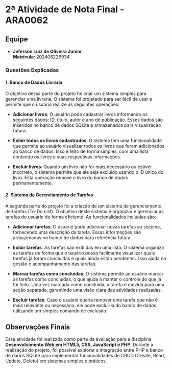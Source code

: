 # 2ª Atividade de Nota Final - ARA0062

## Equipe
- **Jeferson Luiz de Oliveira Junior**  
  **Matrícula:** 202408226934

### Questões Explicadas

#### 1. **Banco de Dados Livraria**
O objetivo dessa parte do projeto foi criar um sistema simples para gerenciar uma livraria. O sistema foi projetado para ser fácil de usar e permite que o usuário realize as seguintes operações:

- **Adicionar livros**: O usuário pode cadastrar livros informando os seguintes dados: ID, título, autor e ano de publicação. Esses dados são inseridos no banco de dados SQLite e armazenados para visualização futura.
  
- **Exibir todos os livros cadastrados**: O sistema tem uma funcionalidade que permite ao usuário visualizar todos os livros que foram adicionados ao banco de dados. Isso é feito de forma simples, com uma lista contendo os livros e suas respectivas informações.
  
- **Excluir livros**: Quando um livro não for mais necessário ou estiver incorreto, o sistema permite que ele seja excluído usando o ID único do livro. Esta operação remove o livro do banco de dados permanentemente.

#### 2. **Sistema de Gerenciamento de Tarefas**
A segunda parte do projeto foi a criação de um sistema de gerenciamento de tarefas (To-Do List). O objetivo deste sistema é organizar e gerenciar as tarefas do usuário de forma eficiente. As funcionalidades incluídas são:

- **Adicionar tarefas**: O usuário pode adicionar novas tarefas ao sistema, fornecendo uma descrição da tarefa. Essas informações são armazenadas no banco de dados para referência futura.
  
- **Exibir tarefas**: As tarefas são exibidas em uma lista. O sistema organiza as tarefas de forma que o usuário possa facilmente visualizar quais tarefas já foram concluídas e quais ainda estão pendentes. Isso ajuda na gestão e acompanhamento das tarefas.
  
- **Marcar tarefas como concluídas**: O sistema permite ao usuário marcar as tarefas como concluídas, o que ajuda a manter o controle do que já foi feito. Uma vez marcada como concluída, a tarefa é movida para uma seção separada, garantindo uma visão clara das atividades realizadas.

- **Excluir tarefas**: Caso o usuário queira remover uma tarefa que não é mais relevante ou necessária, ele pode excluí-la do banco de dados utilizando um simples comando de exclusão.

## Observações Finais
Essa atividade foi realizada como parte da avaliação para a disciplina **Desenvolvimento Web em HTML5, CSS, JavaScript e PHP**. Durante a realização do projeto, foi possível explorar a integração entre PHP e banco de dados SQLite para implementar funcionalidades de CRUD (Create, Read, Update, Delete) em sistemas simples e práticos.
